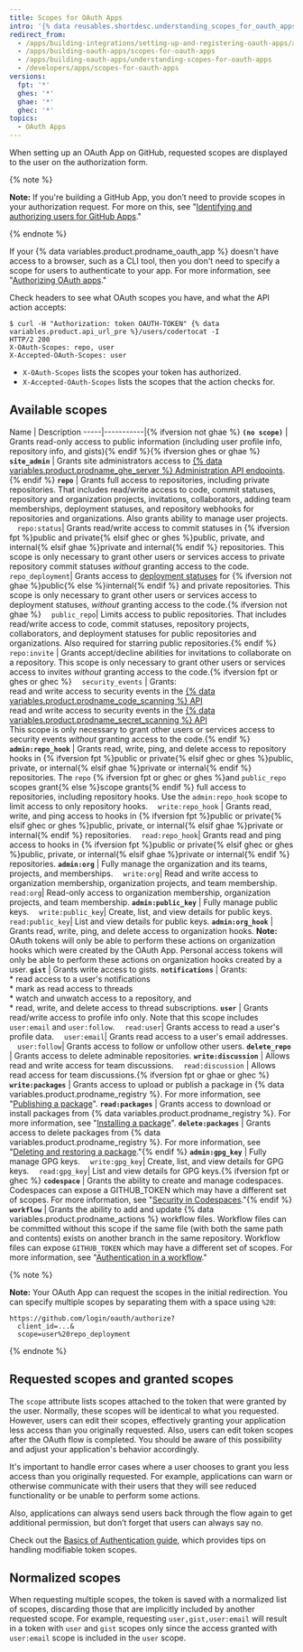 ```yaml
---
title: Scopes for OAuth Apps
intro: '{% data reusables.shortdesc.understanding_scopes_for_oauth_apps %}'
redirect_from:
  - /apps/building-integrations/setting-up-and-registering-oauth-apps/about-scopes-for-oauth-apps
  - /apps/building-oauth-apps/scopes-for-oauth-apps
  - /apps/building-oauth-apps/understanding-scopes-for-oauth-apps
  - /developers/apps/scopes-for-oauth-apps
versions:
  fpt: '*'
  ghes: '*'
  ghae: '*'
  ghec: '*'
topics:
  - OAuth Apps
---
```

When setting up an OAuth App on GitHub, requested scopes are displayed to the user on the authorization form.

{% note %}

**Note:** If you're building a GitHub App, you don’t need to provide scopes in your authorization request. For more on this, see "[Identifying and authorizing users for GitHub Apps](/apps/building-github-apps/identifying-and-authorizing-users-for-github-apps/)."

{% endnote %}

If your {% data variables.product.prodname_oauth_app %} doesn't have access to a browser, such as a CLI tool, then you don't need to specify a scope for users to authenticate to your app. For more information, see "[Authorizing OAuth apps](/developers/apps/authorizing-oauth-apps#device-flow)."

Check headers to see what OAuth scopes you have, and what the API action accepts:

```shell
$ curl -H "Authorization: token OAUTH-TOKEN" {% data variables.product.api_url_pre %}/users/codertocat -I
HTTP/2 200
X-OAuth-Scopes: repo, user
X-Accepted-OAuth-Scopes: user
```

* `X-OAuth-Scopes` lists the scopes your token has authorized.
* `X-Accepted-OAuth-Scopes` lists the scopes that the action checks for.

## Available scopes

Name | Description
-----|-----------|{% ifversion not ghae %}
**`(no scope)`** | Grants read-only access to public information (including user profile info, repository info, and gists){% endif %}{% ifversion ghes or ghae %}
**`site_admin`** | Grants site administrators access to [{% data variables.product.prodname_ghe_server %} Administration API endpoints](/rest/reference/enterprise-admin).{% endif %}
**`repo`** | Grants full access to repositories, including private repositories. That includes read/write access to code, commit statuses, repository and organization projects, invitations, collaborators, adding team memberships, deployment statuses, and repository webhooks for repositories and organizations. Also grants ability to manage user projects.
&emsp;`repo:status`| Grants read/write access to commit statuses in {% ifversion fpt %}public and private{% elsif ghec or ghes %}public, private, and internal{% elsif ghae %}private and internal{% endif %} repositories. This scope is only necessary to grant other users or services access to private repository commit statuses *without* granting access to the code.
&emsp;`repo_deployment`| Grants access to [deployment statuses](/rest/reference/repos#deployments) for {% ifversion not ghae %}public{% else %}internal{% endif %} and private repositories. This scope is only necessary to grant other users or services access to deployment statuses, *without* granting access to the code.{% ifversion not ghae %}
&emsp;`public_repo`| Limits access to public repositories. That includes read/write access to code, commit statuses, repository projects, collaborators, and deployment statuses for public repositories and organizations. Also required for starring public repositories.{% endif %}
&emsp;`repo:invite` | Grants accept/decline abilities for invitations to collaborate on a repository. This scope is only necessary to grant other users or services access to invites *without* granting access to the code.{% ifversion fpt or ghes or ghec %}
&emsp;`security_events` | Grants: <br/> read and write access to security events in the [{% data variables.product.prodname_code_scanning %} API](/rest/reference/code-scanning) <br/> read and write access to security events in the [{% data variables.product.prodname_secret_scanning %} API](/rest/reference/secret-scanning) <br/> This scope is only necessary to grant other users or services access to security events *without* granting access to the code.{% endif %}
**`admin:repo_hook`** | Grants read, write, ping, and delete access to repository hooks in {% ifversion fpt %}public or private{% elsif ghec or ghes %}public, private, or internal{% elsif ghae %}private or internal{% endif %} repositories. The `repo` {% ifversion fpt or ghec or ghes %}and `public_repo` scopes grant{% else %}scope grants{% endif %} full access to repositories, including repository hooks. Use the `admin:repo_hook` scope to limit access to only repository hooks.
&emsp;`write:repo_hook` | Grants read, write, and ping access to hooks in {% ifversion fpt %}public or private{% elsif ghec or ghes %}public, private, or internal{% elsif ghae %}private or internal{% endif %} repositories.
&emsp;`read:repo_hook`| Grants read and ping access to hooks in {% ifversion fpt %}public or private{% elsif ghec or ghes %}public, private, or internal{% elsif ghae %}private or internal{% endif %} repositories.
**`admin:org`** | Fully manage the organization and its teams, projects, and memberships.
&emsp;`write:org`| Read and write access to organization membership, organization projects, and team membership.
&emsp;`read:org`| Read-only access to organization membership, organization projects, and team membership.
**`admin:public_key`** | Fully manage public keys.
&emsp;`write:public_key`| Create, list, and view details for public keys.
&emsp;`read:public_key`| List and view details for public keys.
**`admin:org_hook`** | Grants read, write, ping, and delete access to organization hooks. **Note:** OAuth tokens will only be able to perform these actions on organization hooks which were created by the OAuth App. Personal access tokens will only be able to perform these actions on organization hooks created by a user.
**`gist`** | Grants write access to gists.
**`notifications`** | Grants: <br/>* read access to a user's notifications <br/>* mark as read access to threads <br/>* watch and unwatch access to a repository, and <br/>* read, write, and delete access to thread subscriptions.
**`user`** | Grants read/write access to profile info only.  Note that this scope includes `user:email` and `user:follow`.
&emsp;`read:user`| Grants access to read a user's profile data.
&emsp;`user:email`| Grants read access to a user's email addresses.
&emsp;`user:follow`| Grants access to follow or unfollow other users.
**`delete_repo`** | Grants access to delete adminable repositories.
**`write:discussion`** | Allows read and write access for team discussions.
&emsp;`read:discussion` | Allows read access for team discussions.{% ifversion fpt or ghae or ghec %}
**`write:packages`** | Grants access to upload or publish a package in {% data variables.product.prodname_registry %}. For more information, see "[Publishing a package](/github/managing-packages-with-github-packages/publishing-a-package)".
**`read:packages`** | Grants access to download or install packages from {% data variables.product.prodname_registry %}. For more information, see "[Installing a package](/github/managing-packages-with-github-packages/installing-a-package)".
**`delete:packages`** | Grants access to delete packages from {% data variables.product.prodname_registry %}. For more information, see "[Deleting and restoring a package](/packages/learn-github-packages/deleting-and-restoring-a-package)."{% endif %}
**`admin:gpg_key`** | Fully manage GPG keys.
&emsp;`write:gpg_key`| Create, list, and view details for GPG keys.
&emsp;`read:gpg_key`| List and view details for GPG keys.{% ifversion fpt or ghec %}
**`codespace`** | Grants the ability to create and manage codespaces. Codespaces can expose a GITHUB_TOKEN which may have a different set of scopes. For more information, see "[Security in Codespaces](/codespaces/codespaces-reference/security-in-codespaces#authentication)."{% endif %}
**`workflow`** | Grants the ability to add and update {% data variables.product.prodname_actions %} workflow files. Workflow files can be committed without this scope if the same file (with both the same path and contents) exists on another branch in the same repository. Workflow files can expose `GITHUB_TOKEN` which may have a different set of scopes. For more information, see "[Authentication in a workflow](/actions/reference/authentication-in-a-workflow#permissions-for-the-github_token)."

{% note %}

**Note:** Your OAuth App can request the scopes in the initial redirection. You
can specify multiple scopes by separating them with a space using `%20`:

    https://github.com/login/oauth/authorize?
      client_id=...&
      scope=user%20repo_deployment

{% endnote %}

## Requested scopes and granted scopes

The `scope` attribute lists scopes attached to the token that were granted by
the user. Normally, these scopes will be identical to what you requested.
However, users can edit their scopes, effectively
granting your application less access than you originally requested. Also, users
can edit token scopes after the OAuth flow is completed.
You should be aware of this possibility and adjust your application's behavior
accordingly.

It's important to handle error cases where a user chooses to grant you
less access than you originally requested. For example, applications can warn
or otherwise communicate with their users that they will see reduced
functionality or be unable to perform some actions.

Also, applications can always send users back through the flow again to get
additional permission, but don’t forget that users can always say no.

Check out the [Basics of Authentication guide](/guides/basics-of-authentication/), which
provides tips on handling modifiable token scopes.

## Normalized scopes

When requesting multiple scopes, the token is saved with a normalized list
of scopes, discarding those that are implicitly included by another requested
scope. For example, requesting `user,gist,user:email` will result in a
token with `user` and `gist` scopes only since the access granted with
`user:email` scope is included in the `user` scope.
